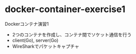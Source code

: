 # docker-container-exercise1

Dockerコンテナ演習1

- 2つのコンテナを作成し、コンテナ間でソケット通信を行う
- client(Go), server(Go)
- WireSharkでパケットキャプチャ
